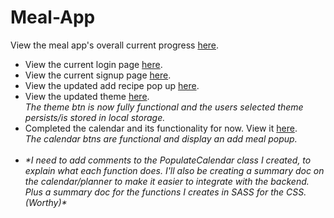 # Meal-App
View the meal app's overall current progress [here](https://asp-projects-team-38.github.io/Meal-App-View-Frontend/).<br>

- View the current login page [here](https://asp-projects-team-38.github.io/Meal-App-View-Frontend/login.html).<br>
- View the current signup page [here](https://asp-projects-team-38.github.io/Meal-App-View-Frontend/signup.html).<br>
- View the updated add recipe pop up [here](https://asp-projects-team-38.github.io/Meal-App-View-Frontend/index.html).<br>
- View the updated theme [here](https://asp-projects-team-38.github.io/Meal-App-View-Frontend/). <br>
*The theme btn is now fully functional and the users selected theme persists/is stored in local storage.*<br>
- Completed the calendar and its functionality for now. View it [here](https://asp-projects-team-38.github.io/Meal-App-View-Frontend/planner.html).<br>
*The calendar btns are functional and display an add meal popup.*<br><br>
- *\*I need to add comments to the PopulateCalendar class I created, to explain what each function does. I'll also be creating a summary doc on the calendar/planner to make it easier to integrate with the backend. Plus a summary doc for the functions I creates in SASS for the CSS. (Worthy)\**
